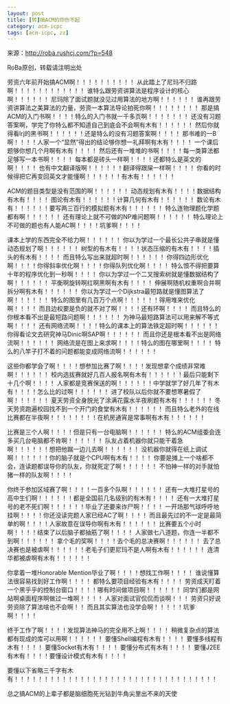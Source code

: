 ```yaml
---
layout: post
title: [转]搞ACM的你伤不起
category: acm-icpc
tags: [acm-icpc, zz]
---
```


来源：<a href="http://roba.rushcj.com/?p=548">http://roba.rushcj.com/?p=548</a>

RoBa原创，转载请注明出处

劳资六年前开始搞ACM啊！！！！！！！！！！
从此踏上了尼玛不归路啊！！！！！！！！！！！！
谁特么跟劳资讲算法是程序设计的核心啊！！！！！！
尼玛除了面试题就没见过用算法的地方啊！！！！！！
谁再跟劳资讲算法之美算法的力量，劳资一本算法导论拍死你啊！！！！！！！！
那是搞ACM的入门书啊！！！！特么的入门书就一千多页啊！！！！！！！
还没有习题答案啊，学完了你特么都不知道自己到底会不会啊有木有！！！！！！
然后你就得看lrj的黑书啊！！！！！！还是特么的没有习题答案啊！！！！
那书难的一B啊！！！！人家一个“显然”得出的结论够你想一礼拜啊有木有！！！！
一个课后题够你想几个月啊有木有！！！！
然后还有一堆堆的书啊！！！！每一类算法都足够写一本书啊！！！！
每本都是砖头一样啊！！！！还都特么是英文的啊！！！！
也有中文翻译版啊！！！！！！翻译得跟屎一样啊！！！！
你看的时候得把它再变回英文才能懂啊！！！！！！有木有！！！！！！
<!--more-->
ACM的题目类型是没有范围的啊！！！！！！
动态规划有木有！！！！数据结构有木有！！！！
图论有木有！！！！！！计算几何有木有！！！！！！
数论有木有！！！！！！要写两三百行的模拟题有木有！！！！！！
特么连物理题化学题都有啊！！！！！！
还有理论上就不可做的NP难问题啊！！！！！！
特么理论上不可做的题也有人能AC啊！！！！坑爹啊！！！！

课本上学的东西完全不给力啊！！！！！！
你以为学过一个最长公共子串就是懂动态规划了啊！！！！！！
树型的有木有！！！！状态压缩的有木有！！！！插头的有木有！！！！
而且特么写出来就超时啊！！！！！！
你得四边形优化啊！！！！你得斜率优化啊！！！！你得队列优化啊！！！！
特么恨不得把要算十年的程序优化到一秒啊！！！！
你以为学过一个二叉搜索树就是懂数据结构了啊！！！！！！
平衡啊旋转啊红啊黑啊有木有！！！！
伸展啊随机权重啊合并啊拆分啊有木有！！！！！！
你以为学过一个Dijkstra最短路就是懂图算法了啊！！！！！！
特么的图里有几百万个点啊！！！！！！得用堆来优化啊！！！！
而且边权要是负的就不对了啊！！！！还有环啊！！！！
而且特么的你根本看不出是最短路问题啊！！！！！！
为神马最短路算法可以用来解不等式啊！！！！
还有网络流啊！！！！特么的课本上的算法铁定超时啊！！！！！！
你得看论文去研究神马Dinic啊SAP啊！！！！！！
而且你还是根本看不出是网络流啊！！！！！！
网络流是在图上来求啊！！！！特么的图在哪里啊！！！！
特么的八竿子打不着的问题都能变成网络流啊！！！！！！

这些你都学会了啊！！！！想参加比赛了啊！！！！发现想拿个成绩非常难啊！！！！！！
校内选拔赛就好几百人报名啊有木有！！！！！！最后只能剩下十几个啊！！！！
人家都是竞赛保送的啊！！！！！！中学就学了好几年了有木有！！！！怎么比的过啊！！！！！！
进了校队以后你就不要想寒暑假了啊！！！！！！
夏天劳资全身脱光了涂满花露水半夜刷题有木有！！！！！！
冬天劳资跑遍校园找不到一个开门的食堂有木有！！！！！！
而且特么老外的在线比赛都在半夜啊！！！！！！！！在机房通宵是常事啊有木有！！！！！！

比赛是三个人啊！！！！但是只有一台电脑啊！！！！！！
特么的ACM组委会连多买几台电脑都不肯啊！！！！！！
队友占着机器你就只能干着急啊！！！！！！想把他踹一边儿去啊！！！！！！
没机器你就得在纸上调试啊！！！！！！你的脑子就是个CPU啊有木有！！！！
你要是摊上一个啥都不会，连读题都误导你的队友，你就死定了啊！！！！！！
不怕神一样的对手就怕猪一样的队友啊！！！！

你终于参加区域赛了啊！！！！一百多个队啊！！！！！！
还有一大堆打星号的高中生们啊！！！！！！都是全国前几名级别的有木有！！！！
还有一大堆打星号的老不死们啊！！！！！！毕业了还要来诈尸啊！！！！
一开场那气球呼呼地挂啊！！！！你还没读完题人家已经AC了啊！！！！
而且最先过的不一定是最简单的啊！！！！人家故意在误导你啊有木有！！！！！！
比赛要五个小时啊！！！！结束了以后脑子都抽筋了啊！！！！
人家做七八道题，你连一半都不到啊！！！！！！
拿个毛的奖啊！！！！去个毛的总决赛啊！！！！！！
去了总决赛也是被虐啊！！！！！！老毛子们更尼玛不是人啊有木有！！！！！！
连清华都被虐啊有木有！！！！！！

你拿着一堆Honorable Mention毕业了啊！！！！想找工作啊！！！！
谁说懂算法很容易找到好工作啊！！！！
都特么要项目经验有木有！！！！
劳资成天盯着一个黑乎乎的控制台窗口！！！！哪有时间做项目啊！！！！！！
同学们都是网站啊桌面程序啊做过一堆啊！！！！
人家对面试官侃侃而谈啊！！！
劳资只好说劳资除了算法啥也不会啊！！
而且其实算法也没学会啊！！！！！坑爹啊！！！！

终于工作了啊！！！！发现算法神马的完全用不上啊！！！！
稍微复杂点的算法都有现成的库可以用啊！！！！！！
要懂Shell编程有木有！！！！
要懂多线程有木有！！！！
要懂Socket有木有！！！！
要懂分布式有木有！！！！
要懂J2EE有木有！！！！要懂设计模式有木有！！！！

要懂以下省略三千字有木有！！！！！！！！！！！！！！！！！！！！！！！！！！！！！！！！！！

总之搞ACM的上辈子都是脑细胞死光钻到牛角尖里出不来的天使
